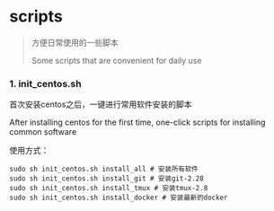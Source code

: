 # scripts

> 方便日常使用的一些脚本
> 
> Some scripts that are convenient for daily use

### 1. init_centos.sh

首次安装centos之后，一键进行常用软件安装的脚本

After installing centos for the first time, one-click scripts for installing common software

使用方式：

``` shell
sudo sh init_centos.sh install_all # 安装所有软件
sudo sh init_centos.sh install_git # 安装git-2.28
sudo sh init_centos.sh install_tmux # 安装tmux-2.8
sudo sh init_centos.sh install_docker # 安装最新的docker
```

